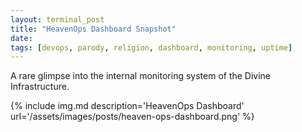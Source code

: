 ```yaml
---
layout: terminal_post
title: "HeavenOps Dashboard Snapshot"
date: 
tags: [devops, parody, religion, dashboard, monitoring, uptime]
---
```


A rare glimpse into the internal monitoring system of the Divine Infrastructure.

{% include img.md description='HeavenOps Dashboard' url='/assets/images/posts/heaven-ops-dashboard.png' %}
